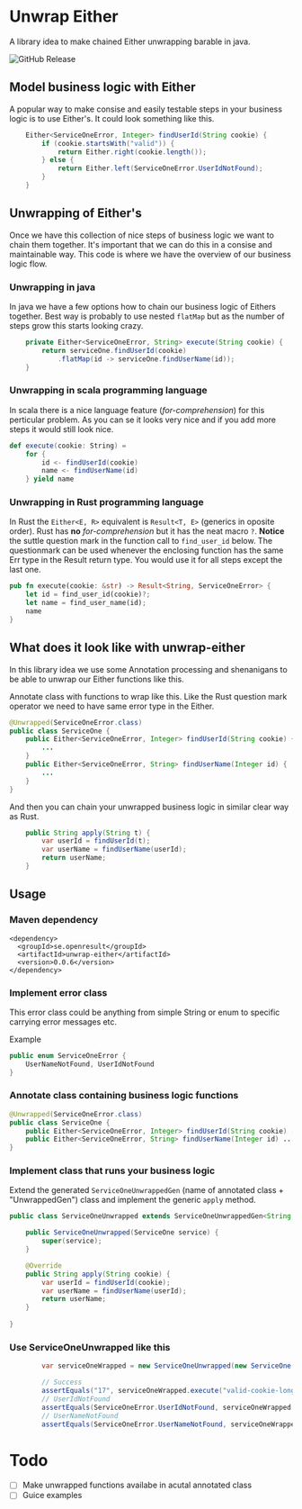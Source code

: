 # Unwrap Either
A library idea to make chained Either unwrapping barable in java.

![GitHub Release](https://img.shields.io/github/v/release/OpenResult/unwrap-either?include_prereleases)

## Model business logic with Either
A popular way to make consise and easily testable steps in your business logic is to use Either's. It could look something like this.
```java
    Either<ServiceOneError, Integer> findUserId(String cookie) {
        if (cookie.startsWith("valid")) {
            return Either.right(cookie.length());
        } else {
            return Either.left(ServiceOneError.UserIdNotFound);
        }
    }
```

## Unwrapping of Either's
Once we have this collection of nice steps of business logic we want to chain them together. It's
important that we can do this in a consise and maintainable way. This code is where we have the
overview of our business logic flow.

### Unwrapping in java
In java we have a few options how to chain our business logic of Eithers together.
Best way is probably to use nested `flatMap` but as the number of steps grow this starts looking crazy.
```java
    private Either<ServiceOneError, String> execute(String cookie) {
        return serviceOne.findUserId(cookie)
            .flatMap(id -> serviceOne.findUserName(id));
    }
```

### Unwrapping in scala programming language
In scala there is a nice language feature (*for-comprehension*) for this perticular problem. As you can se it looks
very nice and if you add more steps it would still look nice.

```scala
def execute(cookie: String) =
    for {
        id <- findUserId(cookie)
        name <- findUserName(id)
    } yield name
```

### Unwrapping in Rust programming language
In Rust the `Either<E, R>` equivalent is `Result<T, E>` (generics in oposite order). Rust has **no** *for-comprehension* but it has the neat macro `?`. **Notice** the suttle question mark in the function call to `find_user_id` below. The questionmark can be used whenever the enclosing function has the same Err type in the Result return type. You would use it for all steps except the last one.
```rust
pub fn execute(cookie: &str) -> Result<String, ServiceOneError> {
    let id = find_user_id(cookie)?;
    let name = find_user_name(id);
    name
}
```

## What does it look like with unwrap-either
In this library idea we use some Annotation processing and shenanigans to be able to
unwrap our Either functions like this.

Annotate class with functions to wrap like this. Like the Rust question mark operator we
need to have same error type in the Either.
```java
@Unwrapped(ServiceOneError.class)
public class ServiceOne {
    public Either<ServiceOneError, Integer> findUserId(String cookie) {
        ...
    }
    public Either<ServiceOneError, String> findUserName(Integer id) {
        ...
    }
}
```

And then you can chain your unwrapped business logic in similar clear way as Rust.
```java
    public String apply(String t) {
        var userId = findUserId(t);
        var userName = findUserName(userId);
        return userName;
    }
```

## Usage
### Maven dependency
```maven
<dependency>
  <groupId>se.openresult</groupId>
  <artifactId>unwrap-either</artifactId>
  <version>0.0.6</version>
</dependency>
```

### Implement error class
This error class could be anything from simple String or enum to specific carrying error messages etc.

Example
```java
public enum ServiceOneError {
    UserNameNotFound, UserIdNotFound
}
```

### Annotate class containing business logic functions
```java
@Unwrapped(ServiceOneError.class)
public class ServiceOne {
    public Either<ServiceOneError, Integer> findUserId(String cookie) ...
    public Either<ServiceOneError, String> findUserName(Integer id) ...
}
```

### Implement class that runs your business logic
Extend the generated `ServiceOneUnwrappedGen` (name of annotated class + "UnwrappedGen") class and implement
the generic `apply` method.
```java
public class ServiceOneUnwrapped extends ServiceOneUnwrappedGen<String, String> {

    public ServiceOneUnwrapped(ServiceOne service) {
        super(service);
    }

    @Override
    public String apply(String cookie) {
        var userId = findUserId(cookie);
        var userName = findUserName(userId);
        return userName;
    }
    
}
```

### Use ServiceOneUnwrapped like this
```java
        var serviceOneWrapped = new ServiceOneUnwrapped(new ServiceOne());

        // Success
        assertEquals("17", serviceOneWrapped.execute("valid-cookie-long").getRight().get());
        // UserIdNotFound
        assertEquals(ServiceOneError.UserIdNotFound, serviceOneWrapped.execute("invalid").getLeft().get());
        // UserNameNotFound
        assertEquals(ServiceOneError.UserNameNotFound, serviceOneWrapped.execute("valid-short").getLeft().get());
```

# Todo
- [ ] Make unwrapped functions availabe in acutal annotated class
- [ ] Guice examples
